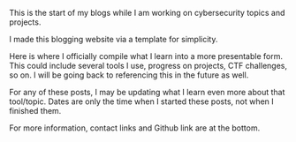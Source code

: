 This is the start of my blogs while I am working on cybersecurity topics and projects. 

I made this blogging website via a template for simplicity.

Here is where I officially compile what I learn into a more presentable form. This could include several tools I use, progress on projects, CTF challenges, so on. I will be going back to referencing this in the future as well. 

For any of these posts, I may be updating what I learn even more about that tool/topic. Dates are only the time when I started these posts, not when I finished them.

For more information, contact links and Github link are at the bottom.
